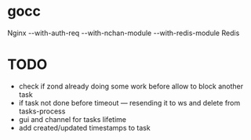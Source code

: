 # gocc

Nginx --with-auth-req --with-nchan-module --with-redis-module
Redis

# TODO
- check if zond already doing some work before allow to block another task
- if task not done before timeout — resending it to ws and delete from tasks-process
- gui and channel for tasks lifetime
- add created/updated timestamps to task
